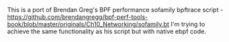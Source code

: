 This is a port of Brendan Greg's BPF performance sofamily bpftrace script - https://github.com/brendangregg/bpf-perf-tools-book/blob/master/originals/Ch10_Networking/sofamily.bt
I'm trying to achieve the same functionality as his script but with native ebpf code. 
